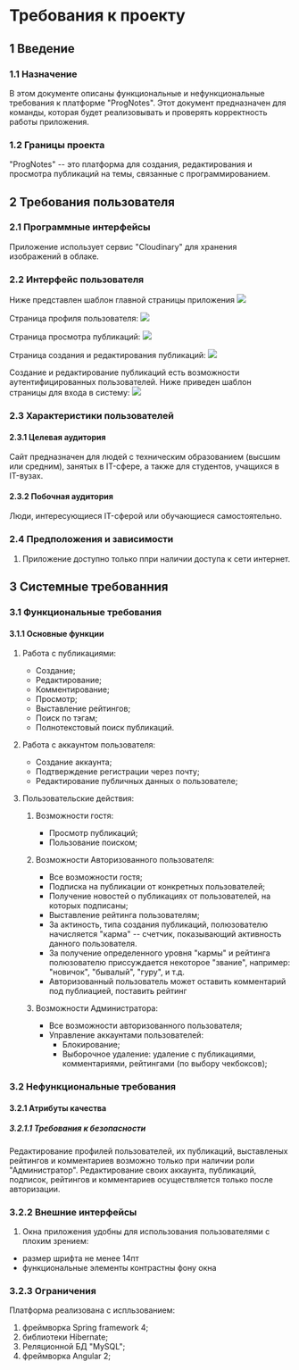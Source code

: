 # Требования к проекту

## 1 Введение

### 1.1 Назначение

В этом документе описаны функциональные и нефункциональные требования
к платформе "ProgNotes". Этот документ предназначен для команды, которая будет реализовывать и проверять корректность работы приложения.

### 1.2 Границы проекта

"ProgNotes" -- это платформа для создания, редактирования и просмотра публикаций на темы, связанные с программированием.

## 2 Требования пользователя

### 2.1 Программные интерфейсы

Приложение использует сервис "Cloudinary" для хранения изображений в облаке.

### 2.2 Интерфейс пользователя

Ниже представлен шаблон главной страницы приложения
![](https://github.com/ReemBer/ProgNotes/blob/master/Mockup/Main%20Page.png)

Страница профиля пользователя:
![](https://github.com/ReemBer/ProgNotes/blob/master/Mockup/Profile.png)

Страница просмотра публикаций:
![](https://github.com/ReemBer/ProgNotes/blob/master/Mockup/Post%20page.png)

Страница создания и редактирования публикаций:
![](https://github.com/ReemBer/ProgNotes/blob/master/Mockup/Post%20Creation.png)

Создание и редактирование публикаций есть возможности аутентифицированных пользователей. Ниже приведен шаблон страницы для входа в систему:
![](https://github.com/ReemBer/ProgNotes/blob/master/Mockup/Login%20page.png)

### 2.3 Характеристики пользователей

#### 2.3.1 Целевая аудитория

Сайт предназначен для людей с техническим образованием (высшим или средним), занятых в IT-сфере, а также для студентов, учащихся в IT-вузах.

#### 2.3.2 Побочная аудитория

Люди, интересующиеся IT-сферой или обучающиеся самостоятельно.

### 2.4 Предположения и зависимости

1. Приложение доступно только ппри наличии доступа к сети интернет.

## 3 Системные требованния

### 3.1 Функциональные требования

#### 3.1.1 Основные функции

1. Работа с публикациями:

	* Создание;
	* Редактирование;
	* Комментирование;
	* Просмотр;
	* Выставление рейтингов;
	* Поиск по тэгам;
	* Полнотекстовый поиск публикаций.

2. Работа с аккаунтом пользователя:
	
	* Создание аккаунта;
	* Подтверждение регистрации через почту;
	* Редактирование публичных данных о пользователе;

3. Пользовательские действия:

	1. Возможности гостя:
	 
		* Просмотр публикаций;
		* Пользование поиском;
	
	2. Возможности Авторизованного пользователя:
	    
        * Все возможности гостя;
	    * Подписка на публикации от конкретных пользователей;
    	* Получение новостей о публикациях от пользователей, на которых подписаны;
      	* Выставление рейтинга пользователям;
      	* За актиность, типа создания публикаций, полюзователю начисляется "карма" -- счетчик, показывающий активность данного пользователя.
      	* За получение определенного уровня "кармы" и рейтинга полюзователю приссуждается некоторое "звание", например: "новичок", "бывалый", "гуру", и т.д.
      	* Авторизованный пользователь может оставить комментарий под публиацией, поставить рейтинг

	3. Возможности Администратора:
		
        * Все возможности авторизованного пользователя;
        * Управление аккаунтами пользователей:
        	* Блокирование;
        	* Выборочное удаление: удаление с публикациями, комментариями, рейтингами (по выбору чекбоксов);

### 3.2 Нефункциональные требования

#### 3.2.1 Атрибуты качества

##### 3.2.1.1 Требования к безопасности

Редактирование профилей пользователей, их публикаций, выставленых рейтингов и комментариев возможно только при наличии роли "Администратор". Редактирование своих аккаунта, публикаций, подписок, рейтингов и комментариев осуществляется только после авторизации.

### 3.2.2 Внешние интерфейсы

1. Окна приложения удобны для использования пользователями с плохим зрением:

* размер шрифта не менее 14пт
* функциональные элементы контрастны фону окна

### 3.2.3 Ограничения

Платформа реализована с испльзованием:

1. фреймворка Spring framework 4;
2. библиотеки Hibernate;
3. Реляционной БД "MySQL";
4. фреймворка Angular 2;